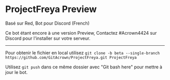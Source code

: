 # ProjectFreya Preview
Basé sur Red, Bot pour Discord (French) 

Ce bot étant encore à une version Preview, Contactez #Acrown4424 sur Discord pour l'installer sur votre serveur.

-----------------------------------------------------------

Pour obtenir le fichier en local utilisez 
`git clone -b beta --single-branch https://github.com/GitAcrown/ProjectFreya.git ProjectFreya`

Utilisez `git push` dans ce même dossier avec "Git bash here" pour mettre à jour le bot.

